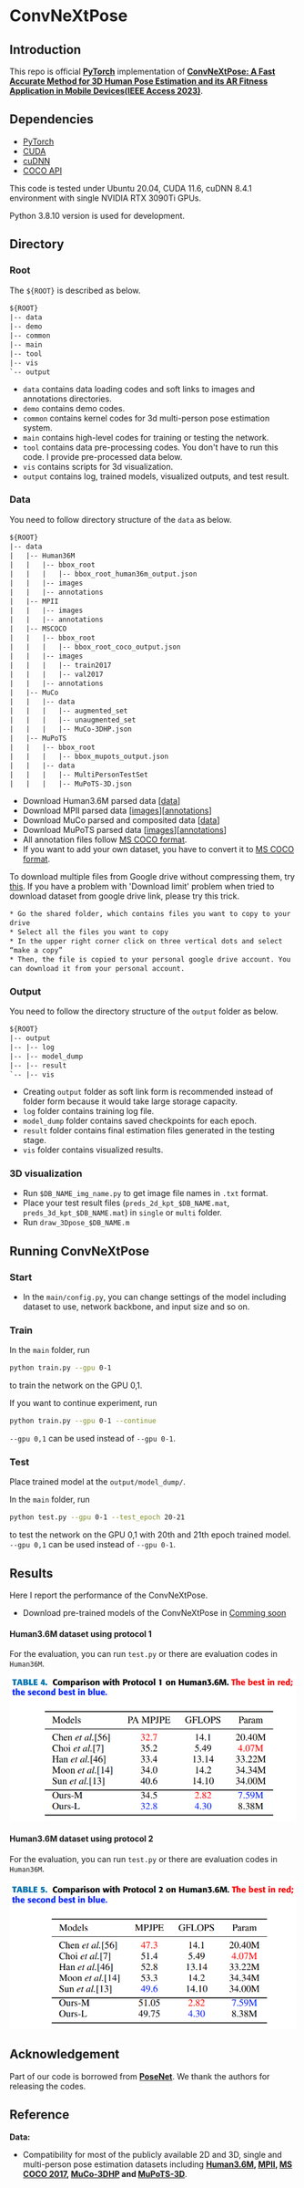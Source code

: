 # ConvNeXtPose

## Introduction

This repo is official **[PyTorch](https://pytorch.org)** implementation of **[ConvNeXtPose: A Fast Accurate Method for 3D Human Pose Estimation and its AR Fitness Application in Mobile Devices(IEEE Access 2023)]()**.

## Dependencies
* [PyTorch](https://pytorch.org)
* [CUDA](https://developer.nvidia.com/cuda-downloads)
* [cuDNN](https://developer.nvidia.com/cudnn)
* [COCO API](https://github.com/cocodataset/cocoapi)

This code is tested under Ubuntu 20.04, CUDA 11.6, cuDNN 8.4.1 environment with single NVIDIA RTX 3090Ti GPUs.

Python 3.8.10 version is used for development.

## Directory

### Root
The `${ROOT}` is described as below.
```
${ROOT}
|-- data
|-- demo
|-- common
|-- main
|-- tool
|-- vis
`-- output
```
* `data` contains data loading codes and soft links to images and annotations directories.
* `demo` contains demo codes.
* `common` contains kernel codes for 3d multi-person pose estimation system.
* `main` contains high-level codes for training or testing the network.
* `tool` contains data pre-processing codes. You don't have to run this code. I provide pre-processed data below.
* `vis` contains scripts for 3d visualization.
* `output` contains log, trained models, visualized outputs, and test result.

### Data
You need to follow directory structure of the `data` as below.
```
${ROOT}
|-- data
|   |-- Human36M
|   |   |-- bbox_root
|   |   |   |-- bbox_root_human36m_output.json
|   |   |-- images
|   |   |-- annotations
|   |-- MPII
|   |   |-- images
|   |   |-- annotations
|   |-- MSCOCO
|   |   |-- bbox_root
|   |   |   |-- bbox_root_coco_output.json
|   |   |-- images
|   |   |   |-- train2017
|   |   |   |-- val2017
|   |   |-- annotations
|   |-- MuCo
|   |   |-- data
|   |   |   |-- augmented_set
|   |   |   |-- unaugmented_set
|   |   |   |-- MuCo-3DHP.json
|   |-- MuPoTS
|   |   |-- bbox_root
|   |   |   |-- bbox_mupots_output.json
|   |   |-- data
|   |   |   |-- MultiPersonTestSet
|   |   |   |-- MuPoTS-3D.json
```
* Download Human3.6M parsed data [[data](https://drive.google.com/drive/folders/1r0B9I3XxIIW_jsXjYinDpL6NFcxTZart?usp=sharing)]
* Download MPII parsed data [[images](http://human-pose.mpi-inf.mpg.de/)][[annotations](https://drive.google.com/drive/folders/1rrL_RxhwQgwhq5BU1iIRPwl285B_KTpU?usp=sharing)]
* Download MuCo parsed and composited data [[data](https://drive.google.com/drive/folders/1dfhFa1kBHYKLTKuprNc7xixt3yyKEky5?usp=sharing)]
* Download MuPoTS parsed data [[images](http://gvv.mpi-inf.mpg.de/projects/SingleShotMultiPerson/)][[annotations](https://drive.google.com/file/d/1wZ_QdqDzYqz1Lh4Yqf_-dSC568CFnfA0/view?usp=sharing)]
* All annotation files follow [MS COCO format](http://cocodataset.org/#format-data).
* If you want to add your own dataset, you have to convert it to [MS COCO format](http://cocodataset.org/#format-data).

To download multiple files from Google drive without compressing them, try [this](https://chrome.google.com/webstore/detail/drive-multiple-downloader/baolodbihgboogdhkikimhadihambecp).
If you have a problem with 'Download limit' problem when tried to download dataset from google drive link, please try this trick.  
```  
* Go the shared folder, which contains files you want to copy to your drive  
* Select all the files you want to copy  
* In the upper right corner click on three vertical dots and select “make a copy”  
* Then, the file is copied to your personal google drive account. You can download it from your personal account.  
```  

### Output
You need to follow the directory structure of the `output` folder as below.
```
${ROOT}
|-- output
|-- |-- log
|-- |-- model_dump
|-- |-- result
`-- |-- vis
```
* Creating `output` folder as soft link form is recommended instead of folder form because it would take large storage capacity.
* `log` folder contains training log file.
* `model_dump` folder contains saved checkpoints for each epoch.
* `result` folder contains final estimation files generated in the testing stage.
* `vis` folder contains visualized results.

### 3D visualization
* Run `$DB_NAME_img_name.py` to get image file names in `.txt` format.
* Place your test result files (`preds_2d_kpt_$DB_NAME.mat`, `preds_3d_kpt_$DB_NAME.mat`) in `single` or `multi` folder.
* Run `draw_3Dpose_$DB_NAME.m`

## Running ConvNeXtPose
### Start
* In the `main/config.py`, you can change settings of the model including dataset to use, network backbone, and input size and so on.

### Train
In the `main` folder, run
```bash
python train.py --gpu 0-1
```
to train the network on the GPU 0,1. 

If you want to continue experiment, run 
```bash
python train.py --gpu 0-1 --continue
```
`--gpu 0,1` can be used instead of `--gpu 0-1`.

### Test
Place trained model at the `output/model_dump/`.

In the `main` folder, run 
```bash
python test.py --gpu 0-1 --test_epoch 20-21
```
to test the network on the GPU 0,1 with 20th and 21th epoch trained model. `--gpu 0,1` can be used instead of `--gpu 0-1`.

## Results
Here I report the performance of the ConvNeXtPose. 
* Download pre-trained models of the ConvNeXtPose in [Comming soon]() 

#### Human3.6M dataset using protocol 1
For the evaluation, you can run `test.py` or there are evaluation codes in `Human36M`.
<p align="center">
<img src="assets/H36M_P1.png">
</p>

#### Human3.6M dataset using protocol 2
For the evaluation, you can run `test.py` or there are evaluation codes in `Human36M`.
<p align="center">
<img src="assets/H36M_P2.png">
</p>

## Acknowledgement
Part of our code is borrowed from **[PoseNet](https://github.com/mks0601/3DMPPE_POSENET_RELEASE)**. We thank the authors for releasing the codes.
## Reference
**Data:**
* Compatibility for most of the publicly available 2D and 3D, single and multi-person pose estimation datasets including **[Human3.6M](http://vision.imar.ro/human3.6m/description.php), [MPII](http://human-pose.mpi-inf.mpg.de/), [MS COCO 2017](http://cocodataset.org/#home), [MuCo-3DHP](http://gvv.mpi-inf.mpg.de/projects/SingleShotMultiPerson/) and [MuPoTS-3D](http://gvv.mpi-inf.mpg.de/projects/SingleShotMultiPerson/)**.
  ```
```


